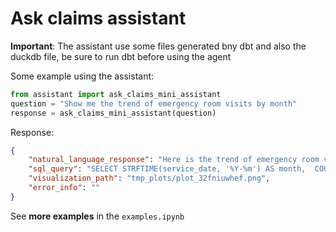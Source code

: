 # Ask claims assistant

**Important**: The assistant use some files generated bny dbt and also the duckdb file, be sure to run dbt before using the agent

Some example using the assistant:

```python
from assistant import ask_claims_mini_assistant
question = "Show me the trend of emergency room visits by month"
response = ask_claims_mini_assistant(question)
```

Response:

```json
{
    "natural_language_response": "Here is the trend of emergency room visits by month.",
    "sql_query": "SELECT STRFTIME(service_date, '%Y-%m') AS month,  COUNT(claim_id) AS number_of_visitsFROM stg_claimsWHERE  place_of_service = 'Emergency Room'GROUP BY  monthORDER BY  month;",
    "visualization_path": "tmp_plots/plot_32fniuwhef.png",
    "error_info": ""
}
```


See **more examples** in the `examples.ipynb`